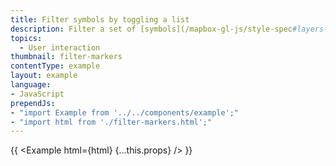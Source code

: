```yaml
---
title: Filter symbols by toggling a list
description: Filter a set of [symbols](/mapbox-gl-js/style-spec#layers-symbol) based on a property value in the data.
topics:
  - User interaction
thumbnail: filter-markers
contentType: example
layout: example
language:
- JavaScript
prependJs:
- "import Example from '../../components/example';"
- "import html from './filter-markers.html';"
---
```


{{ <Example html={html} {...this.props} /> }}
